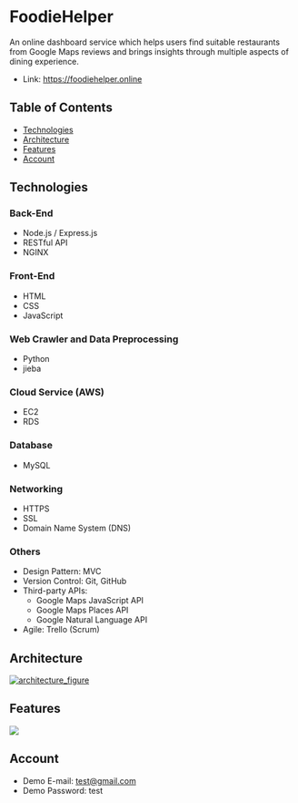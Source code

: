 # FoodieHelper
An online dashboard service which helps users find suitable restaurants from Google Maps reviews and brings insights through multiple aspects of dining experience.

- Link: https://foodiehelper.online

## Table of Contents
- [Technologies](#Technologies)
- [Architecture](#Architecture)
- [Features](#Features)
- [Account](#Account)

## Technologies
### Back-End
- Node.js / Express.js
- RESTful API
- NGINX

### Front-End
- HTML
- CSS
- JavaScript

### Web Crawler and Data Preprocessing
- Python
- jieba

### Cloud Service (AWS)
- EC2
- RDS

### Database
- MySQL

### Networking
- HTTPS
- SSL
- Domain Name System (DNS)

### Others
- Design Pattern: MVC
- Version Control: Git, GitHub
- Third-party APIs: 
	- Google Maps JavaScript API
	- Google Maps Places API
	- Google Natural Language API
- Agile: Trello (Scrum)

## Architecture
[![architecture_figure](https://stylishbucket.s3-ap-northeast-1.amazonaws.com/foodiehelper/architecture.png "architecture_figure")](https://stylishbucket.s3-ap-northeast-1.amazonaws.com/foodiehelper/architecture.png "architecture_figure")

## Features
![](https://github.com/victorwung/mydata/blob/master/foodiehelper/demo_v3.gif)

## Account
- Demo E-mail: test@gmail.com
- Demo Password: test